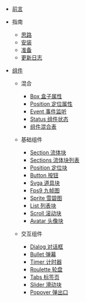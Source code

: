 - [前言](README.md)

- 指南

  - [思路](docs/guide/idea.md)
  - [安装](docs/guide/Install.md)
  - [准备](docs/guide/Ready.md)
  - [更新日志](docs/guide/Log.md)

- [组件](docs/components/README.md)

  - 混合

    - [Box 盒子属性](docs/components/mixins/Box.md)
    - [Position 定位属性](docs/components/mixins/Position.md)
    - [Event 事件监听](docs/components/mixins/Event.md)
    - [Status 组件状态](docs/components/mixins/Status.md)
    - [组件混合表](docs/components/mixins/Components.md)

  - 基础组件

    - [Section 流体块](docs/components/basic/Section.md)
    - [Sections 流体块列表](docs/components/basic/Sections.md)
    - [Position 定位块](docs/components/basic/Position.md)
    - [Button 按钮](docs/components/basic/Button.md)
    - [Svga 道具块](docs/components/basic/Svga.md)
    - [Fps9 九帧图](docs/components/basic/Fps9.md)
    - [Sprite 雪碧图](docs/components/basic/Sprite.md)
    - [List 列表块](docs/components/basic/List.md)
    - [Scroll 滚动块](docs/components/basic/Scroll.md)
    - [Avatar 头像块](docs/components/basic/Avatar.md)

  - 交互组件

    - [Dialog 对话框](docs/components/interact/Dialog.md)
    - [Bullet 弹幕](docs/components/interact/Bullet.md)
    - [Timer 计时器](docs/components/interact/Timer.md)
    - [Roulette 轮盘](docs/components/interact/Roulette.md)
    - [Tabs 标签页](docs/components/interact/Tabs.md)
    - [Slider 滑动块](docs/components/interact/Slider.md)
    - [Popover 弹出口](docs/components/interact/Popover.md)
